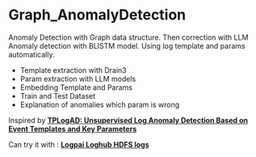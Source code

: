 # Graph_AnomalyDetection
Anomaly Detection with Graph data structure. Then correction with LLM 
Anomaly detection with BLISTM  model.  Using log template and params automatically. 

- Template extraction with Drain3
- Param extraction with LLM models 
- Embedding Template and Params 
- Train and Test Dataset 
- Explanation of anomalies which param is wrong

Inspired by [**TPLogAD: Unsupervised Log Anomaly Detection Based on Event Templates and Key Parameters**](https://arxiv.org/pdf/2411.15250)

Can try it with : [**Logpai Loghub HDFS logs**](https://github.com/logpai/loghub?tab=readme-ov-file)
